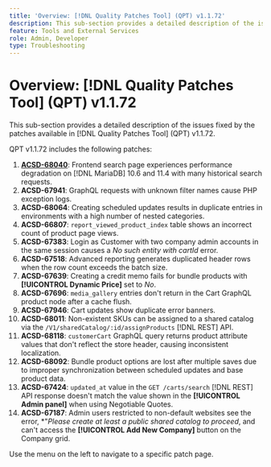 ```yaml
---
title: 'Overview: [!DNL Quality Patches Tool] (QPT) v1.1.72'
description: This sub-section provides a detailed description of the issues fixed by the patches available in [!DNL Quality Patches Tool] (QPT) v1.1.72.
feature: Tools and External Services
role: Admin, Developer
type: Troubleshooting
---
```

# Overview: [!DNL Quality Patches Tool] (QPT) v1.1.72

This sub-section provides a detailed description of the issues fixed by the patches available in [!DNL Quality Patches Tool] (QPT) v1.1.72.

QPT v1.1.72 includes the following patches:
1. **[ACSD-68040](/help/tools/quality-patches-tool/patches-available-in-qpt/v1-1-72/acsd-68040.md)**: Frontend search page experiences performance degradation on [!DNL MariaDB] 10.6 and 11.4 with many historical search requests.
1. **ACSD-67941**: GraphQL requests with unknown filter names cause PHP exception logs.
1. **ACSD-68064**: Creating scheduled updates results in duplicate entries in environments with a high number of nested categories.
1. **ACSD-66807**: `report_viewed_product_index` table shows an incorrect count of product page views.
1. **ACSD-67383**: Login as Customer with two company admin accounts in the same session causes a *No such entity with cartId* error.
1. **ACSD-67518**: Advanced reporting generates duplicated header rows when the row count exceeds the batch size.
1. **ACSD-67639**: Creating a credit memo fails for bundle products with **[!UICONTROL Dynamic Price]** set to *No*.
1. **ACSD-67696**: `media_gallery` entries don't return in the Cart GraphQL product node after a cache flush.
1. **ACSD-67946**: Cart updates show duplicate error banners.
1. **ACSD-68011**: Non-existent SKUs can be assigned to a shared catalog via the `/V1/sharedCatalog/:id/assignProducts` [!DNL REST] API.
1. **ACSD-68118**: `customerCart` GraphQL query returns product attribute values that don't reflect the store header, causing inconsistent localization.
1. **ACSD-68092**: Bundle product options are lost after multiple saves due to improper synchronization between scheduled updates and base product data.
1. **ACSD-67424**: `updated_at` value in the `GET /carts/search` [!DNL REST] API response doesn't match the value shown in the **[!UICONTROL Admin panel]** when using Negotiable Quotes.
1. **ACSD-67187**: Admin users restricted to non-default websites see the error, *"*Please create at least a public shared catalog to proceed*, and can't access the **[!UICONTROL Add New Company]** button on the Company grid.

Use the menu on the left to navigate to a specific patch page.
